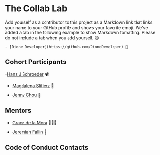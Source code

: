 # The Collab Lab

Add yourself as a contributor to this project as a Markdown link that links your name to your GitHub profile and shows your favorite emoji. We've added a tab in the following example to show Markdown fomatting. Please do not include a tab when you add yourself. 😄

    - [Dione Developer](https://github.com/DioneDeveloper) 💅

## Cohort Participants

-[Hans J Schroeder](https://github.com/hajschroeder) 📽

- [Magdalena Slifierz](https://github.com/MagdaSlifierz) :honeybee:

- [Jenny Chou](https://github.com/codecaviette) :partying_face:

## Mentors

- [Grace de la Mora](https://github.com/thetrend) 🧙🏼‍♀️

- [Jeremiah Fallin](https://github.com/jeremiahfallin) 🙈

## Code of Conduct Contacts
